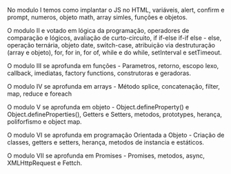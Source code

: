 No modulo I temos como implantar o JS no HTML, variáveis, alert, confirm e prompt, numeros, objeto math, array simles, funções e objetos.

O modulo II e votado em lógica da programação, operadores de comparação e lógicos, avaliação de curto-circuito, if if-else if-if else - else, operação ternária, objeto date, switch-case, atribuição via destruturação (array e objeto), for, for in, for of, while e do while, setInterval e setTimeout.

O modulo III se aprofunda em funções - Parametros, retorno, escopo lexo, callback, imediatas, factory functions, construtoras e geradoras.

O modulo IV se aprofunda em arrays - Método splice, concatenação, filter, map, reduce e foreach

O modulo V se aprofunda em objeto - Object.defineProperty() e Object.defineProperties(), Getters e Setters, metodos, prototypes, herança, poliforfismo e object map.

O modulo VI se aprofunda em programação Orientada a Objeto - Criação de classes, getters e setters, herança, metodos de instancia e estáticos.

O modulo VII se aprofunda em Promises - Promises, metodos, async, XMLHttpRequest e Fettch.


